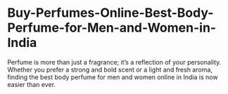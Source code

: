# Buy-Perfumes-Online-Best-Body-Perfume-for-Men-and-Women-in-India
Perfume is more than just a fragrance; it’s a reflection of your personality. Whether you prefer a strong and bold scent or a light and fresh aroma, finding the best body perfume for men and women online in India is now easier than ever.
